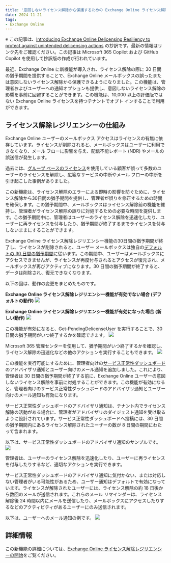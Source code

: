 ```yaml
---
title: '意図しないライセンス解除から保護するための Exchange Online ライセンス解除レジリエンシーの導入'
date: 2024-11-21
tags: 
- Exchange Online
---
```


※ この記事は、[Introducing Exchange Online Delicensing Resiliency to protect against unintended delicensing actions](https://techcommunity.microsoft.com/blog/exchange/introducing-exchange-online-delicensing-resiliency-to-protect-against-unintended/4082759) の抄訳です。最新の情報はリンク先をご確認ください。この記事は Microsoft 365 Copilot および GitHub Copilot を使用して抄訳版の作成が行われています。

最近、Exchange Online に新機能が導入され、ライセンス解除の際に 30 日間の猶予期間を提供することで、Exchange Online メールボックスの誤ったまたは意図しないライセンス解除から保護できるようになりました。この機能は、管理者およびユーザーへの通知オプションも提供し、意図しないライセンス解除の影響を事前に回避することができます。この機能は、10,000 以上の評価版ではない Exchange Online ライセンスを持つテナントでオプト インすることで利用ができます。

## ライセンス解除レジリエンシーの仕組み

Exchange Online ユーザーのメールボックス アクセスはライセンスの有無に依存しています。ライセンスが削除されると、メールボックスはユーザーに利用できなくなり、メール フローに影響を与え、配信不能レポート (NDR) やメールの誤送信が発生します。

過去には、[グループ ベースのライセンス](https://learn.microsoft.com/entra/fundamentals/concept-group-based-licensing)を使用している顧客が誤って多数のユーザーのライセンスを解除し、広範なサービスの中断やメール フローの中断を引き起こした事例がありました。

この新機能は、ライセンス解除のエラーによる即時の影響を防ぐために、ライセンス解除から30日間の猶予期間を提供し、管理者が誤りを修正するための時間を確保します。この猶予期間中、メールボックスはライセンス解除前の機能を維持し、管理者がライセンス解除の誤りに対処するための必要な時間を提供します。この猶予期間中に、管理者はユーザーのライセンス解除を迅速化したり、ユーザーに再ライセンスを付与したり、猶予期間が終了するまでライセンスを付与しないままにすることができます。

Exchange Online ライセンス解除レジリエンシー機能の30日間の猶予期間が終了し、ライセンスが削除されると、ユーザー メールボックスは独自の[デフォルトの 30 日間の猶予期間](https://learn.microsoft.com/exchange/recipients-in-exchange-online/delete-or-restore-mailboxes?source=recommendations#license-removal)に従います。この期間中、ユーザーはメールボックスにアクセスできませんが、ライセンスが再度付与されるとアクセスが復元され、メールボックスが再びアクティブになります。30 日間の猶予期間が終了すると、データは削除され、復元できなくなります。

以下の図は、動作の変更をまとめたものです。

**Exchange Online ライセンス解除レジリエンシー機能が有効でない場合 (デフォルトの動作)**
![](Delic01.jpg)

**Exchange Online ライセンス解除レジリエンシー機能が有効になった場合 (新しい動作)**
![](Delic02.jpg)

この機能が有効になると、Get-PendingDelicenseUser を実行することで、30 日間の猶予期間がいつ終了するかを確認できます。
![](Delic03.jpg)

Microsoft 365 管理センターを使用して、猶予期間がいつ終了するかを確認し、ライセンス解除の迅速化などの他のアクションを実行することもできます。
![](Delic04.jpg)

この機能を実行可能にするために、管理者向けの[サービス正常性ダッシュボード](https://learn.microsoft.com/microsoft-365/enterprise/view-service-health?view=o365-worldwide&amp;WT.mc_id=365AdminCSH_inproduct)のアドバイザリ通知とユーザー向けのメール通知を追加しました。これにより、管理者は 30 日間の猶予期間が終了する前に、Exchange Online ユーザーの意図しないライセンス解除を事前に対処することができます。この機能が有効になると、管理者向けのサービス正常性ダッシュボードのアドバイザリ通知とユーザー向けのメール通知も有効になります。

サービス正常性ダッシュボードのアドバイザリ通知は、テナント内でライセンス解除の活動がある場合に、管理者がアドバイザリのダイジェスト通知を受け取るように設計されています。サービス正常性ダッシュボードへ投稿には、30 日間の猶予期間内にあるライセンス解除されたユーザーの数が 8 日間の期間にわたって含まれます。

以下は、サービス正常性ダッシュボードのアドバイザリ通知のサンプルです。
![](Delic05.jpg)

管理者は、ユーザーのライセンス解除を迅速化したり、ユーザーに再ライセンスを付与したりするなど、適切なアクションを実行できます。

サービス正常性ダッシュボードのアドバイザリ通知に気付かない、または対応しない管理者がいる可能性があるため、ユーザー通知はデフォルトで有効になっています。ライセンスが解除されたユーザーには、ライセンス解除の約 18 日後から数回のメールが送信されます。これらのメール リマインダーは、ライセンス解除後 24 時間以内にメールを送信したり、メールボックスにアクセスしたりするなどのアクティビティがあるユーザーにのみ送信されます。

以下は、ユーザーへのメール通知の例です。
![](Delic06.jpg)

## 詳細情報

この新機能の詳細については、[Exchange Online ライセンス解除レジリエンシーの開始](https://learn.microsoft.com/Exchange/recipients-in-exchange-online/manage-user-mailboxes/exchange-online-delicensing-resiliency)をご覧ください。
